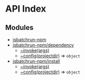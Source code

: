# API Index #
## Modules

* [jsbatchrun-npm](api.md/index.md#module_jsbatchrun-npm)
* [jsbatchrun-npm/dependency](api.md/dependency.md#module_jsbatchrun-npm/dependency)
    * [~invoke(args)](api.md/dependency.md#module_jsbatchrun-npm/dependency..invoke)
    * [~config(projectdir)](api.md/dependency.md#module_jsbatchrun-npm/dependency..config) ⇒ <code>object</code>
* [jsbatchrun-npm/install](api.md/install.md#module_jsbatchrun-npm/install)
    * [~invoke(args)](api.md/install.md#module_jsbatchrun-npm/install..invoke)
    * [~config(projectdir)](api.md/install.md#module_jsbatchrun-npm/install..config) ⇒ <code>object</code>
